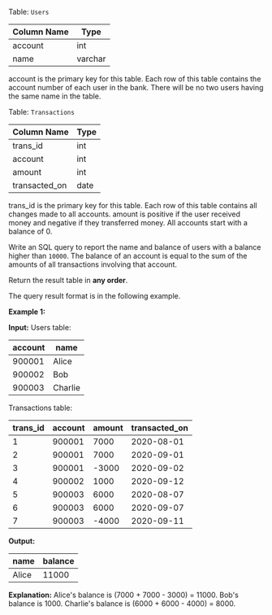 ﻿
Table:  `Users`


| Column Name  | Type    |
|-|-|
| account      | int     |
| name         | varchar |

account is the primary key for this table.
Each row of this table contains the account number of each user in the bank.
There will be no two users having the same name in the table.

Table:  `Transactions`


| Column Name   | Type    |
|-|-|
| trans_id      | int     |
| account       | int     |
| amount        | int     |
| transacted_on | date    |

trans_id is the primary key for this table.
Each row of this table contains all changes made to all accounts.
amount is positive if the user received money and negative if they transferred money.
All accounts start with a balance of 0.

Write an SQL query to report the name and balance of users with a balance higher than  `10000`. The balance of an account is equal to the sum of the amounts of all transactions involving that account.

Return the result table in  **any order**.

The query result format is in the following example.

**Example 1:**

**Input:** 
Users table:

| account    | name         |
|-|-|
| 900001     | Alice        |
| 900002     | Bob          |
| 900003     | Charlie      |

Transactions table:

| trans_id   | account    | amount     | transacted_on |
|-|-|-|-|
| 1          | 900001     | 7000       |  2020-08-01   |
| 2          | 900001     | 7000       |  2020-09-01   |
| 3          | 900001     | -3000      |  2020-09-02   |
| 4          | 900002     | 1000       |  2020-09-12   |
| 5          | 900003     | 6000       |  2020-08-07   |
| 6          | 900003     | 6000       |  2020-09-07   |
| 7          | 900003     | -4000      |  2020-09-11   |

**Output:** 

| name       | balance    |
|-|-|
| Alice      | 11000      |

**Explanation:** 
Alice's balance is (7000 + 7000 - 3000) = 11000.
Bob's balance is 1000.
Charlie's balance is (6000 + 6000 - 4000) = 8000.
